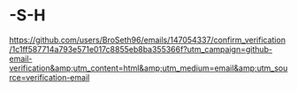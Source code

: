 # -S-H
https://github.com/users/BroSeth96/emails/147054337/confirm_verification/1c1ff587714a793e571e017c8855eb8ba355366f?utm_campaign=github-email-verification&amp;utm_content=html&amp;utm_medium=email&amp;utm_source=verification-email
